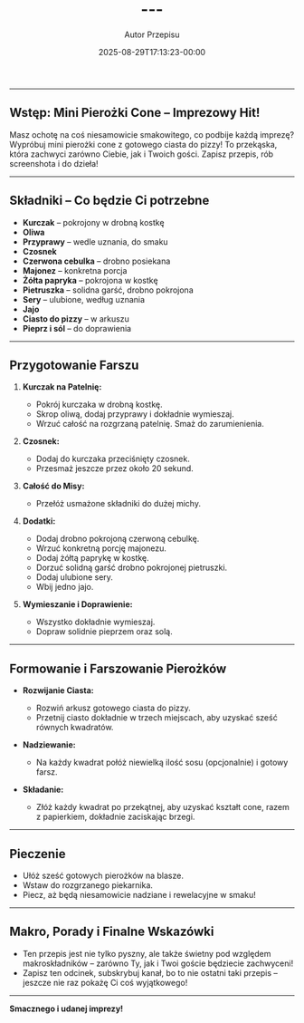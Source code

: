 ﻿---
draft: true
title: "---"
author: "Autor Przepisu"
recipe_image: images/recipe-headers/default.jpg
date: 2025-08-29T17:13:23-00:00
categories: ["do-kategoryzacji"]
tags: ["draft"]
tagline: "Przepis do sformatowania"
servings: 4
prep_time: 15
cook: true
cook_time: 30
calories: 300
protein: 20
fat: 10
carbohydrate: 25
---
---

## **Wstęp: Mini Pierożki Cone – Imprezowy Hit!**

Masz ochotę na coś niesamowicie smakowitego, co podbije każdą imprezę? Wypróbuj mini pierożki cone z gotowego ciasta do pizzy! To przekąska, która zachwyci zarówno Ciebie, jak i Twoich gości. Zapisz przepis, rób screenshota i do dzieła!

---

## **Składniki – Co będzie Ci potrzebne**

- **Kurczak** – pokrojony w drobną kostkę
- **Oliwa**
- **Przyprawy** – wedle uznania, do smaku
- **Czosnek**
- **Czerwona cebulka** – drobno posiekana
- **Majonez** – konkretna porcja
- **Żółta papryka** – pokrojona w kostkę
- **Pietruszka** – solidna garść, drobno pokrojona
- **Sery** – ulubione, według uznania
- **Jajo**
- **Ciasto do pizzy** – w arkuszu
- **Pieprz i sól** – do doprawienia

---

## **Przygotowanie Farszu**

1. **Kurczak na Patelnię:**
   - Pokrój kurczaka w drobną kostkę.
   - Skrop oliwą, dodaj przyprawy i dokładnie wymieszaj.
   - Wrzuć całość na rozgrzaną patelnię. Smaż do zarumienienia.

2. **Czosnek:**
   - Dodaj do kurczaka przeciśnięty czosnek.
   - Przesmaż jeszcze przez około 20 sekund.

3. **Całość do Misy:**
   - Przełóż usmażone składniki do dużej michy.

4. **Dodatki:**
   - Dodaj drobno pokrojoną czerwoną cebulkę.
   - Wrzuć konkretną porcję majonezu.
   - Dodaj żółtą paprykę w kostkę.
   - Dorzuć solidną garść drobno pokrojonej pietruszki.
   - Dodaj ulubione sery.
   - Wbij jedno jajo.

5. **Wymieszanie i Doprawienie:**
   - Wszystko dokładnie wymieszaj.
   - Dopraw solidnie pieprzem oraz solą.

---

## **Formowanie i Farszowanie Pierożków**

- **Rozwijanie Ciasta:**
  - Rozwiń arkusz gotowego ciasta do pizzy.
  - Przetnij ciasto dokładnie w trzech miejscach, aby uzyskać sześć równych kwadratów.

- **Nadziewanie:**
  - Na każdy kwadrat połóż niewielką ilość sosu (opcjonalnie) i gotowy farsz.

- **Składanie:**
  - Złóż każdy kwadrat po przekątnej, aby uzyskać kształt cone, razem z papierkiem, dokładnie zaciskając brzegi.

---

## **Pieczenie**

- Ułóż sześć gotowych pierożków na blasze.
- Wstaw do rozgrzanego piekarnika.
- Piecz, aż będą niesamowicie nadziane i rewelacyjne w smaku!

---

## **Makro, Porady i Finalne Wskazówki**

- Ten przepis jest nie tylko pyszny, ale także świetny pod względem makroskładników – zarówno Ty, jak i Twoi goście będziecie zachwyceni!
- Zapisz ten odcinek, subskrybuj kanał, bo to nie ostatni taki przepis – jeszcze nie raz pokażę Ci coś wyjątkowego!

---

**Smacznego i udanej imprezy!**